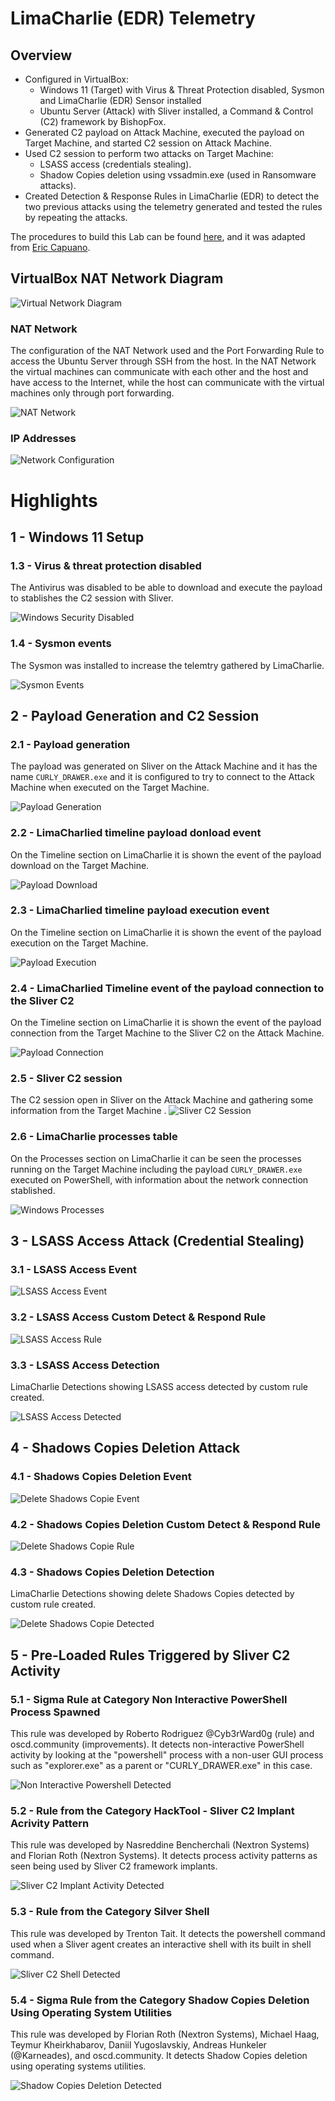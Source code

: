 # LimaCharlie (EDR) Telemetry

## Overview
- Configured in VirtualBox:
    - Windows 11 (Target) with Virus & Threat Protection disabled, Sysmon and LimaCharlie (EDR) Sensor installed
    - Ubuntu Server (Attack) with Sliver installed, a Command & Control (C2) framework by BishopFox.
- Generated C2 payload on Attack Machine, executed the payload on Target Machine, and started C2 session on Attack Machine.
- Used C2 session to perform two attacks on Target Machine:
    - LSASS access (credentials stealing).
    - Shadow Copies deletion using vssadmin.exe (used in Ransomware attacks).
- Created Detection & Response Rules in LimaCharlie (EDR) to detect the two previous attacks using the telemetry generated and tested the rules by repeating the attacks.

The procedures to build this Lab can be found [here](https://github.com/robsann/LimaCharlieEDRTelemetry/blob/main/procedure.md), and it was adapted from [Eric Capuano](https://blog.ecapuano.com/p/so-you-want-to-be-a-soc-analyst-intro).

## VirtualBox NAT Network Diagram
<img src="images/LimaCharlie_diagram.png" title="Virtual Network Diagram"/>

### NAT Network
The configuration of the NAT Network used and the Port Forwarding Rule to access the Ubuntu Server through SSH from the host. In the NAT Network the virtual machines can communicate with each other and the host and have access to the Internet, while the host can communicate with the virtual machines only through port forwarding.


<img src="images/1.1-virtualbox_nat_network.png" title="NAT Network"/>

### IP Addresses
<img src="images/1.2-network_config.png" title="Network Configuration"/>


# Highlights

## 1 - Windows 11 Setup

### 1.3 - Virus & threat protection disabled
The Antivirus was disabled to be able to download and execute the payload to stablishes the C2 session with Sliver.

<img src="images/1.3-win_security_disabled.png" title="Windows Security Disabled"/>

### 1.4 - Sysmon events
The Sysmon was installed to increase the telemtry gathered by LimaCharlie.

<img src="images/1.4-sysmon_events.png" title="Sysmon Events"/>

## 2 - Payload Generation and C2 Session

### 2.1 - Payload generation
The payload was generated on Sliver on the Attack Machine and it has the name `CURLY_DRAWER.exe` and it is configured to try to connect to the Attack Machine when executed on the Target Machine.

<img src="images/2.1-sliver_payload_gen.png" title="Payload Generation"/>

### 2.2 - LimaCharlied timeline payload donload event
On the Timeline section on LimaCharlie it is shown the event of the payload download on the Target Machine.

<img src="images/2.2-LC_win_payload_download.png" title="Payload Download"/>

### 2.3 - LimaCharlied timeline payload execution event
On the Timeline section on LimaCharlie it is shown the event of the payload execution on the Target Machine.

<img src="images/2.3-LC_win_payload_exec.png" title="Payload Execution"/>

### 2.4 - LimaCharlied Timeline event of the payload connection to the Sliver C2
On the Timeline section on LimaCharlie it is shown the event of the payload connection from the Target Machine to the Sliver C2 on the Attack Machine.

<img src="images/2.4-LC_payload_connect_to_C2.png" title="Payload Connection"/>

### 2.5 - Sliver C2 session
The C2 session open in Sliver on the Attack Machine and gathering some information from the Target Machine
.
<img src="images/2.5-sliver_session.png" title="Sliver C2 Session"/>

### 2.6 - LimaCharlie processes table
On the Processes section on LimaCharlie it can be seen the processes running on the Target Machine including the payload `CURLY_DRAWER.exe` executed on PowerShell, with information about the network connection stablished.

<img src="images/2.6-LC_processes.png" title="Windows Processes"/>

## 3 - LSASS Access Attack (Credential Stealing)

### 3.1 - LSASS Access Event

<img src="images/3.1-LC_lsass_access_event.png" title="LSASS Access Event"/>

### 3.2 - LSASS Access Custom Detect & Respond Rule

<img src="images/3.2-LC_lsass_access_rule.png" title="LSASS Access Rule"/>

### 3.3 - LSASS Access Detection
LimaCharlie Detections showing LSASS access detected by custom rule created.

<img src="images/3.3-LC_lsass_access_detected.png" title="LSASS Access Detected"/>

## 4 - Shadows Copies Deletion Attack

### 4.1 - Shadows Copies Deletion Event

<img src="images/4.1-LC_delete_shadows_event.png" title="Delete Shadows Copie Event"/>

### 4.2 - Shadows Copies Deletion Custom Detect & Respond Rule

<img src="images/4.2-LC_delete_shadows_rule.png" title="Delete Shadows Copie Rule"/>

### 4.3 - Shadows Copies Deletion Detection
LimaCharlie Detections showing delete Shadows Copies detected by custom rule created.

<img src="images/4.3-LC_delete_shadows_detected.png" title="Delete Shadows Copie Detected"/>

## 5 - Pre-Loaded Rules Triggered by Sliver C2 Activity

### 5.1 - Sigma Rule at Category Non Interactive PowerShell Process Spawned
This rule was developed by Roberto Rodriguez @Cyb3rWard0g (rule) and oscd.community (improvements). It detects non-interactive PowerShell activity by looking at the "powershell" process with a non-user GUI process such as "explorer.exe" as a parent or "CURLY_DRAWER.exe" in this case.

<img src="images/5.1-LC_non_interactive_powershell_detected.png" title="Non Interactive Powershell Detected"/>

### 5.2 - Rule from the Category HackTool - Sliver C2 Implant Acrivity Pattern
This rule was developed by Nasreddine Bencherchali (Nextron Systems) and Florian Roth (Nextron Systems). It detects process activity patterns as seen being used by Sliver C2 framework implants.

<img src="images/5.2-LC_sliver_C2_implant_activity_detected.png" title="Sliver C2 Implant Activity Detected"/>

### 5.3 - Rule from the Category Silver Shell
This rule was developed by Trenton Tait. It detects the powershell command used when a Sliver agent creates an interactive shell with its built in shell command.

<img src="images/5.3-LC_sliver_shell_detected.png" title="Sliver C2 Shell Detected"/>

### 5.4 - Sigma Rule from the Category Shadow Copies Deletion Using Operating System Utilities
This rule was developed by Florian Roth (Nextron Systems), Michael Haag, Teymur Kheirkhabarov, Daniil Yugoslavskiy, Andreas Hunkeler (@Karneades), and oscd.community. It detects Shadow Copies deletion using operating systems utilities.

<img src="images/5.4-LC_shadow_copies_deletion_detected.png" title="Shadow Copies Deletion Detected"/>


